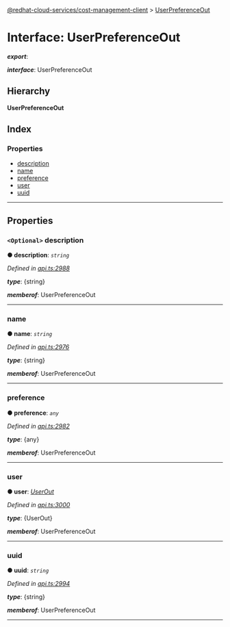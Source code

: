 [@redhat-cloud-services/cost-management-client](../README.md) > [UserPreferenceOut](../interfaces/userpreferenceout.md)

# Interface: UserPreferenceOut

*__export__*: 

*__interface__*: UserPreferenceOut

## Hierarchy

**UserPreferenceOut**

## Index

### Properties

* [description](userpreferenceout.md#description)
* [name](userpreferenceout.md#name)
* [preference](userpreferenceout.md#preference)
* [user](userpreferenceout.md#user)
* [uuid](userpreferenceout.md#uuid)

---

## Properties

<a id="description"></a>

### `<Optional>` description

**● description**: *`string`*

*Defined in [api.ts:2988](https://github.com/karelhala/javascript-clients/blob/master/packages/cost-management/api.ts#L2988)*

*__type__*: {string}

*__memberof__*: UserPreferenceOut

___
<a id="name"></a>

###  name

**● name**: *`string`*

*Defined in [api.ts:2976](https://github.com/karelhala/javascript-clients/blob/master/packages/cost-management/api.ts#L2976)*

*__type__*: {string}

*__memberof__*: UserPreferenceOut

___
<a id="preference"></a>

###  preference

**● preference**: *`any`*

*Defined in [api.ts:2982](https://github.com/karelhala/javascript-clients/blob/master/packages/cost-management/api.ts#L2982)*

*__type__*: {any}

*__memberof__*: UserPreferenceOut

___
<a id="user"></a>

###  user

**● user**: *[UserOut](userout.md)*

*Defined in [api.ts:3000](https://github.com/karelhala/javascript-clients/blob/master/packages/cost-management/api.ts#L3000)*

*__type__*: {UserOut}

*__memberof__*: UserPreferenceOut

___
<a id="uuid"></a>

###  uuid

**● uuid**: *`string`*

*Defined in [api.ts:2994](https://github.com/karelhala/javascript-clients/blob/master/packages/cost-management/api.ts#L2994)*

*__type__*: {string}

*__memberof__*: UserPreferenceOut

___

